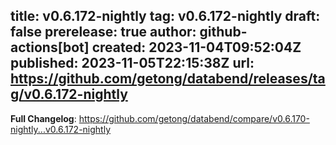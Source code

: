 title:	v0.6.172-nightly
tag:	v0.6.172-nightly
draft:	false
prerelease:	true
author:	github-actions[bot]
created:	2023-11-04T09:52:04Z
published:	2023-11-05T22:15:38Z
url:	https://github.com/getong/databend/releases/tag/v0.6.172-nightly
--
<!-- Release notes generated using configuration in .github/release.yml at main -->



**Full Changelog**: https://github.com/getong/databend/compare/v0.6.170-nightly...v0.6.172-nightly
